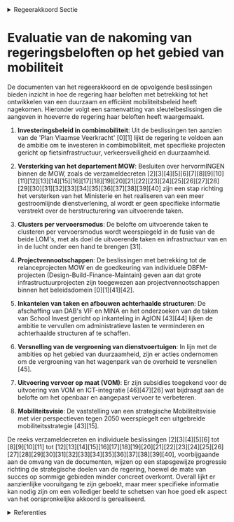 

<details>
        <summary>Regeerakkoord Sectie </summary>
        <p>8.2 MOW Om een overkoepelend duurzaam en efficiënt mobiliteitsbeleid te ontwikkelen en een investeringsbeleid gefocust op combi-mobiliteit te realiseren, versterken we het departement Mobiliteit en Openbare Werken zodat het zijn regierol kan waar-maken en de agentschappen kunnen focussen op hun uitvoerende rol. Zo verkrijgen we een heldere organisatie van het beleidsdomein MOW die tot een meer gestroomlijnde dienstverlening moet leiden, met een versnelde uitvoering van infrastruc-tuurwerken en een meer coherent beleid tot gevolg. We onderzoeken het bestuurlijk landschap binnen het beleidsdomein Mobiliteit en Openbare Werken waarbij we nagaan of de uitvoerende taken in één hand geclusterd kunnen worden per vervoersmodus: Alles m.b.t. vervoer en infra-structuur van en over water in één hand, excl. vervoer op maat; Alles m.b.t. transportinfrastruc-tuur over de weg in één hand; In elk geval wordt alles m.b.t. vervoer en infrastructuur van en in de lucht met name de beide LOM’s zo snel mogelijk gefuseerd. Daarnaast worden grote infrastructuurpro-jecten in principe toegewezen aan de projectvennootschappen binnen het beleidsdomein (De Werkvennootschap/ Lantis); De Wegeninspectie brengen we samen met de mobiele patrouilles bij Vlabel. De inkom-sten uit boetes voor overbelasting worden toegevoegd aan het saldo Kilometerheffing ten bate van MOW. Vlabel kan eventuele investeringen voor het controledispositief overbelasting ook financieren uit de meer-opbrengst overbelasting. Met het oog op vermindering van administratieve lasten en het afschaffen van achterhaalde struc-turen, schaffen we de DAB’s VIF en MINA af en bevorderen tegelijkertijd de leesbaarheid van de begroting. Complementair hieraan wordt een decreetsbepaling voorzien om de relatief vlotte herverdelingsmogelijkheid voor investeringen “over programma’s heen” mogelijk te maken. In dezelfde redenering onderzoeken we wanneer de taken van School Invest kunnen worden ingekanteld in AgIOn. We vormen het FFEU-mechanisme om naar een FFEU-provisie van €105 mio. DEPARTEMENT KANSELARIJ EN BESTUUR Havenlaan 88 bus 20 1000 Brussel departement.kb@vlaanderen.be www.vlaanderen.be</p>
        </details> 

# Evaluatie van de nakoming van regeringsbeloften op het gebied van mobiliteit

De documenten van het regeerakkoord en de opvolgende beslissingen bieden inzicht in hoe de regering haar beloften met betrekking tot het ontwikkelen van een duurzaam en efficiënt mobiliteitsbeleid heeft nagekomen. Hieronder volgt een samenvatting van sleutelbeslissingen die aangeven in hoeverre de regering haar beloften heeft waargemaakt.

1. **Investeringsbeleid in combimobiliteit**: Uit de beslissingen ten aanzien van de 'Plan Vlaamse Veerkracht' \[0\]\[1\] lijkt de regering te voldoen aan de ambitie om te investeren in combimobiliteit, met specifieke projecten gericht op fietsinfrastructuur, verkeersveiligheid en duurzaamheid.

2. **Versterking van het departement MOW**: Besluiten over hervormINGEN binnen de MOW, zoals de verzameldecreten \[2\]\[3\]\[4\]\[5\]\[6\]\[7\]\[8\]\[9\]\[10\]\[11\]\[12\]\[13\]\[14\]\[15\]\[16\]\[17\]\[18\]\[19\]\[20\]\[21\]\[22\]\[23\]\[24\]\[25\]\[26\]\[27\]\[28\]\[29\]\[30\]\[31\]\[32\]\[33\]\[34\]\[35\]\[36\]\[37\]\[38\]\[39\]\[40\] zijn een stap richting het versterken van het Ministerie en het realiseren van een meer gestroomlijnde dienstverlening, al wordt er geen specifieke informatie verstrekt over de herstructurering van uitvoerende taken.

3. **Clusters per vervoersmodus**: De belofte om uitvoerende taken te clusteren per vervoersmodus wordt weerspiegeld in de fusie van de beide LOM's, met als doel de uitvoerende taken en infrastructuur van en in de lucht onder een hand te brengen \[31\].

4. **Projectvennootschappen**: De beslissingen met betrekking tot de relanceprojecten MOW en de goedkeuring van individuele DBFM-projecten (Design-Build-Finance-Maintain) geven aan dat grote infrastructuurprojecten zijn toegewezen aan projectvennootschappen binnen het beleidsdomein \[0\]\[1\]\[41\]\[42\].

5. **Inkantelen van taken en afbouwen achterhaalde structuren**: De afschaffing van DAB's VIF en MINA en het onderzoeken van de taken van School Invest gericht op inkanteling in AgION \[43\]\[44\] lijken de ambitie te vervullen om administratieve lasten te verminderen en achterhaalde structuren af te schaffen.

6. **Versnelling van de vergroening van dienstvoertuigen**: In lijn met de ambities op het gebied van duurzaamheid, zijn er acties ondernomen om de vergroening van het wagenpark van de overheid te versnellen \[45\].

7. **Uitvoering vervoer op maat (VOM)**: Er zijn subsidies toegekend voor de uitvoering van VOM en ICT-integratie \[46\]\[47\]\[26\] wat bijdraagt aan de belofte om het openbaar en aangepast vervoer te verbeteren.

8. **Mobiliteitsvisie**: De vaststelling van een strategische Mobiliteitsvisie met vier perspectieven tegen 2050 weerspiegelt een uitgebreide mobiliteitsstrategie \[43\]\[15\].

De reeks verzameldecreten en individuele beslissingen \[2\]\[3\]\[4\]\[5\]\[6\] tot \[8\]\[9\]\[10\]\[11\] tot \[12\]\[13\]\[14\]\[15\]\[16\]\[17\]\[18\]\[19\]\[20\]\[21\]\[22\]\[23\]\[24\]\[25\]\[26\]\[27\]\[28\]\[29\]\[30\]\[31\]\[32\]\[33\]\[34\]\[35\]\[36\]\[37\]\[38\]\[39\]\[40\], voorbijgaande aan de omvang van de documenten, wijzen op een stapsgewijze progressie richting de strategische doelen van de regering, hoewel de mate van succes op sommige gebieden minder concreet overkomt. Overall lijkt er aanzienlijke vooruitgang te zijn geboekt, maar meer specifieke informatie kan nodig zijn om een vollediger beeld te schetsen van hoe goed elk aspect van het oorspronkelijke akkoord is gerealiseerd.

<details>
        <summary> Referenties</summary>
        **[\[0\]](https://beslissingenvlaamseregering.vlaanderen.be/?search=Plan%20Vlaamse%20Veerkracht%3A%20inzetten%20middelen%20beleidsdomein%20MOW&dateOption=select&startDate=2021-03-05T09%3A00%3A00Z&endDate=2021-03-05T09%3A00%3A00Z)** : **(2021-03-05)** Plan Vlaamse Veerkracht: inzetten middelen beleidsdomein MOW 

**[\[1\]](https://beslissingenvlaamseregering.vlaanderen.be/?search=Relanceplan%20Vlaamse%20Veerkracht%20MOW&dateOption=select&startDate=2022-05-13T08%3A00%3A00Z&endDate=2022-05-13T08%3A00%3A00Z)** : **(2022-05-13)** Relanceplan Vlaamse Veerkracht MOW 

**[\[2\]](https://beslissingenvlaamseregering.vlaanderen.be/?search=Verzameldecreet%20MOW%20met%20diverse%20bepalingen%20over%20het%20gemeenschappelijk%20vervoer%2C%20het%20algemeen%20mobiliteitsbeleid%2C%20de%20weginfrastructuur%20en%20het%20wegenbeleid%2C%20en%20de%20waterinfrastructuur%20en%20het%20waterbeleid&dateOption=select&startDate=2020-06-19T08%3A00%3A00Z&endDate=2020-06-19T08%3A00%3A00Z)** : **(2020-06-19)** Verzameldecreet MOW met diverse bepalingen over het gemeenschappelijk vervoer, het algemeen mobiliteitsbeleid, de weginfrastructuur en het wegenbeleid, en de waterinfrastructuur en het waterbeleid 

**[\[3\]](https://beslissingenvlaamseregering.vlaanderen.be/?search=Verzameldecreet%20MOW%20met%20diverse%20bepalingen%20over%20het%20gemeenschappelijk%20vervoer%2C%20het%20algemeen%20mobiliteitsbeleid%2C%20de%20weginfrastructuur%20en%20het%20wegenbeleid%2C%20en%20de%20waterinfrastructuur%20en%20het%20waterbeleid&dateOption=select&startDate=2020-03-06T09%3A00%3A00Z&endDate=2020-03-06T09%3A00%3A00Z)** : **(2020-03-06)** Verzameldecreet MOW met diverse bepalingen over het gemeenschappelijk vervoer, het algemeen mobiliteitsbeleid, de weginfrastructuur en het wegenbeleid, en de waterinfrastructuur en het waterbeleid 

**[\[4\]](https://beslissingenvlaamseregering.vlaanderen.be/?search=Verzameldecreet%20MOW%20II%20met%20diverse%20bepalingen%20over%20het%20gemeenschappelijk%20vervoer%2C%20het%20algemeen%20mobiliteitsbeleid%2C%20de%20weginfrastructuur%20en%20het%20wegenbeleid%2C%20en%20de%20waterinfrastructuur%20en%20het%20waterbeleid&dateOption=select&startDate=2021-07-09T08%3A00%3A00Z&endDate=2021-07-09T08%3A00%3A00Z)** : **(2021-07-09)** Verzameldecreet MOW II met diverse bepalingen over het gemeenschappelijk vervoer, het algemeen mobiliteitsbeleid, de weginfrastructuur en het wegenbeleid, en de waterinfrastructuur en het waterbeleid 

**[\[5\]](https://beslissingenvlaamseregering.vlaanderen.be/?search=Verzameldecreet%20MOW%20II&dateOption=select&startDate=2021-05-28T08%3A00%3A00Z&endDate=2021-05-28T08%3A00%3A00Z)** : **(2021-05-28)** Verzameldecreet MOW II 

**[\[6\]](https://beslissingenvlaamseregering.vlaanderen.be/?search=Verzameldecreet%20MOW%20met%20diverse%20bepalingen%20over%20het%20gemeenschappelijk%20vervoer%2C%20het%20algemeen%20mobiliteitsbeleid%2C%20de%20weginfrastructuur%20en%20het%20wegenbeleid%2C%20en%20de%20waterinfrastructuur%20en%20het%20waterbeleid&dateOption=select&startDate=2020-10-09T08%3A00%3A00Z&endDate=2020-10-09T08%3A00%3A00Z)** : **(2020-10-09)** Verzameldecreet MOW met diverse bepalingen over het gemeenschappelijk vervoer, het algemeen mobiliteitsbeleid, de weginfrastructuur en het wegenbeleid, en de waterinfrastructuur en het waterbeleid 

**[\[7\]](https://beslissingenvlaamseregering.vlaanderen.be/?search=Verzameldecreet%20MOW%20met%20diverse%20bepalingen%20over%20het%20gemeenschappelijk%20vervoer%2C%20het%20algemeen%20mobiliteitsbeleid%2C%20de%20weginfrastructuur%20en%20het%20wegenbeleid%2C%20en%20de%20waterinfrastructuur%20en%20het%20waterbeleid&dateOption=select&startDate=2020-04-10T08%3A00%3A00Z&endDate=2020-04-10T08%3A00%3A00Z)** : **(2020-04-10)** Verzameldecreet MOW met diverse bepalingen over het gemeenschappelijk vervoer, het algemeen mobiliteitsbeleid, de weginfrastructuur en het wegenbeleid, en de waterinfrastructuur en het waterbeleid 

**[\[8\]](https://beslissingenvlaamseregering.vlaanderen.be/?search=Verzameldecreet%20MOW%20II&dateOption=select&startDate=2021-12-23T12%3A30%3A00Z&endDate=2021-12-23T12%3A30%3A00Z)** : **(2021-12-23)** Verzameldecreet MOW II 

**[\[9\]](https://beslissingenvlaamseregering.vlaanderen.be/?search=Verzameldecreet%20MOW%20II&dateOption=select&startDate=2021-10-15T08%3A00%3A00Z&endDate=2021-10-15T08%3A00%3A00Z)** : **(2021-10-15)** Verzameldecreet MOW II 

**[\[10\]](https://beslissingenvlaamseregering.vlaanderen.be/?search=Verzameldecreet%20MOW%20III%3A%20diverse%20bepalingen%20gemeenschappelijk%20vervoer%2C%20de%20weginfrastructuur%20en%20het%20wegenbeleid%2C%20en%20de%20waterinfrastructuur%20en%20het%20waterbeleid&dateOption=select&startDate=2022-11-10T07%3A00%3A00Z&endDate=2022-11-10T07%3A00%3A00Z)** : **(2022-11-10)** Verzameldecreet MOW III: diverse bepalingen gemeenschappelijk vervoer, de weginfrastructuur en het wegenbeleid, en de waterinfrastructuur en het waterbeleid 

**[\[11\]](https://beslissingenvlaamseregering.vlaanderen.be/?search=Verzameldecreet%20MOW%20III%3A%20diverse%20bepalingen%20gemeenschappelijk%20vervoer%2C%20de%20weginfrastructuur%20en%20het%20wegenbeleid%2C%20en%20de%20waterinfrastructuur%20en%20het%20waterbeleid&dateOption=select&startDate=2022-07-08T08%3A00%3A00Z&endDate=2022-07-08T08%3A00%3A00Z)** : **(2022-07-08)** Verzameldecreet MOW III: diverse bepalingen gemeenschappelijk vervoer, de weginfrastructuur en het wegenbeleid, en de waterinfrastructuur en het waterbeleid 

**[\[12\]](https://beslissingenvlaamseregering.vlaanderen.be/?search=Verzameldecreet%20MOW%20III%3A%20diverse%20bepalingen%20gemeenschappelijk%20vervoer%2C%20de%20weginfrastructuur%20en%20het%20wegenbeleid%2C%20en%20de%20waterinfrastructuur%20en%20het%20waterbeleid&dateOption=select&startDate=2023-01-20T09%3A00%3A00Z&endDate=2023-01-20T09%3A00%3A00Z)** : **(2023-01-20)** Verzameldecreet MOW III: diverse bepalingen gemeenschappelijk vervoer, de weginfrastructuur en het wegenbeleid, en de waterinfrastructuur en het waterbeleid 

**[\[13\]](https://beslissingenvlaamseregering.vlaanderen.be/?search=Verzameldecreet%20MOW%3A%20vaststellen%20datum%20inwerkingtreding%20administratieve%20geldboetes&dateOption=select&startDate=2021-01-15T09%3A00%3A00Z&endDate=2021-01-15T09%3A00%3A00Z)** : **(2021-01-15)** Verzameldecreet MOW: vaststellen datum inwerkingtreding administratieve geldboetes 

**[\[14\]](https://beslissingenvlaamseregering.vlaanderen.be/?search=Verzameldecreet%20MOW%20III%3A%20diverse%20bepalingen%20gemeenschappelijk%20vervoer%2C%20de%20weginfrastructuur%20en%20het%20wegenbeleid%2C%20en%20de%20waterinfrastructuur%20en%20het%20waterbeleid&dateOption=select&startDate=2023-03-31T08%3A00%3A00Z&endDate=2023-03-31T08%3A00%3A00Z)** : **(2023-03-31)** Verzameldecreet MOW III: diverse bepalingen gemeenschappelijk vervoer, de weginfrastructuur en het wegenbeleid, en de waterinfrastructuur en het waterbeleid 

**[\[15\]](https://beslissingenvlaamseregering.vlaanderen.be/?search=Vlaamse%20Mobiliteitsvisie&dateOption=select&startDate=2021-07-09T08%3A00%3A00Z&endDate=2021-07-09T08%3A00%3A00Z)** : **(2021-07-09)** Vlaamse Mobiliteitsvisie 

**[\[16\]](https://beslissingenvlaamseregering.vlaanderen.be/?search=Verzameldecreet%20wijzigingen%20regelgeving%20over%20de%20weg-%20en%20waterinfrastructuur%20en%20het%20wegen-%20en%20waterbeleid&dateOption=select&startDate=2023-10-13T08%3A00%3A00Z&endDate=2023-10-13T08%3A00%3A00Z)** : **(2023-10-13)** Verzameldecreet wijzigingen regelgeving over de weg- en waterinfrastructuur en het wegen- en waterbeleid 

**[\[17\]](https://beslissingenvlaamseregering.vlaanderen.be/?search=Implementatiekader%20hoppinpunten%20of%20mobiliteitsknooppunten&dateOption=select&startDate=2021-07-16T06%3A00%3A00Z&endDate=2021-07-16T06%3A00%3A00Z)** : **(2021-07-16)** Implementatiekader hoppinpunten of mobiliteitsknooppunten 

**[\[18\]](https://beslissingenvlaamseregering.vlaanderen.be/?search=Agentschap%20Wegen%20en%20Verkeer%20%28AWV%29%3A%20herplaatsing%20gewezen%20leidend%20ambtenaar%20naar%20Departement%20Mobiliteit%20en%20Openbare%20Werken%20%28MOW%29&dateOption=select&startDate=2022-12-16T09%3A00%3A00Z&endDate=2022-12-16T09%3A00%3A00Z)** : **(2022-12-16)** Agentschap Wegen en Verkeer (AWV): herplaatsing gewezen leidend ambtenaar naar Departement Mobiliteit en Openbare Werken (MOW) 

**[\[19\]](https://beslissingenvlaamseregering.vlaanderen.be/?search=Overname%20personeel%20Eigen%20Vermogen%20Flanders%20Hydraulics%20door%20het%20Departement%20Mobiliteit%20en%20Openbare%20Werken%20%28MOW%29&dateOption=select&startDate=2020-12-18T09%3A00%3A00Z&endDate=2020-12-18T09%3A00%3A00Z)** : **(2020-12-18)** Overname personeel Eigen Vermogen Flanders Hydraulics door het Departement Mobiliteit en Openbare Werken (MOW) 

**[\[20\]](https://beslissingenvlaamseregering.vlaanderen.be/?search=Implementatiekader%20hoppinpunten%20of%20mobiliteitsknooppunten&dateOption=select&startDate=2021-11-19T09%3A00%3A00Z&endDate=2021-11-19T09%3A00%3A00Z)** : **(2021-11-19)** Implementatiekader hoppinpunten of mobiliteitsknooppunten 

**[\[21\]](https://beslissingenvlaamseregering.vlaanderen.be/?search=Bekrachtigingsdecreet%20MIA-infrastructuurwerken%20als%20specifieke%20situatie%20van%20experimentregelgeving%20en%20regelluwe%20zone%20voor%20het%20wegwerken%20van%20verkeersonveilige%20situaties%20en%20verbetering%20fietsinfrastructuur&dateOption=select&startDate=2021-09-03T10%3A00%3A00Z&endDate=2021-09-03T10%3A00%3A00Z)** : **(2021-09-03)** Bekrachtigingsdecreet MIA-infrastructuurwerken als specifieke situatie van experimentregelgeving en regelluwe zone voor het wegwerken van verkeersonveilige situaties en verbetering fietsinfrastructuur 

**[\[22\]](https://beslissingenvlaamseregering.vlaanderen.be/?search=Agentschap%20wegen%20en%20verkeer%20%28AWV%29%3A%20overdracht%20personeelsleden%20aan%20de%20Vlaamse%20Belastingdienst&dateOption=select&startDate=2020-10-30T09%3A00%3A00Z&endDate=2020-10-30T09%3A00%3A00Z)** : **(2020-10-30)** Agentschap wegen en verkeer (AWV): overdracht personeelsleden aan de Vlaamse Belastingdienst 

**[\[23\]](https://beslissingenvlaamseregering.vlaanderen.be/?search=Overname%20personeel%20Eigen%20Vermogen%20Flanders%20Hydraulics%20door%20het%20Departement%20Mobiliteit%20en%20Openbare%20Werken%20%28MOW%29&dateOption=select&startDate=2021-05-21T08%3A00%3A00Z&endDate=2021-05-21T08%3A00%3A00Z)** : **(2021-05-21)** Overname personeel Eigen Vermogen Flanders Hydraulics door het Departement Mobiliteit en Openbare Werken (MOW) 

**[\[24\]](https://beslissingenvlaamseregering.vlaanderen.be/?search=Verzameldecreet%20over%20de%20weg-%20en%20waterinfrastructuur%20en%20het%20wegen-%20en%20waterbeleid&dateOption=select&startDate=2023-06-09T08%3A00%3A00Z&endDate=2023-06-09T08%3A00%3A00Z)** : **(2023-06-09)** Verzameldecreet over de weg- en waterinfrastructuur en het wegen- en waterbeleid 

**[\[25\]](https://beslissingenvlaamseregering.vlaanderen.be/?search=Oprichtingsdecreet%20DAB%20Vervoersautoriteit&dateOption=select&startDate=2022-02-25T09%3A00%3A00Z&endDate=2022-02-25T09%3A00%3A00Z)** : **(2022-02-25)** Oprichtingsdecreet DAB Vervoersautoriteit 

**[\[26\]](https://beslissingenvlaamseregering.vlaanderen.be/?search=Mobiliteitscentrale%20Aangepast%20Vervoer%20%28MAV%29%3A%20subsidie%20vijf%20pilootprojecten&dateOption=select&startDate=2023-04-28T08%3A00%3A00Z&endDate=2023-04-28T08%3A00%3A00Z)** : **(2023-04-28)** Mobiliteitscentrale Aangepast Vervoer (MAV): subsidie vijf pilootprojecten 

**[\[27\]](https://beslissingenvlaamseregering.vlaanderen.be/?search=Erkenning%20MIA-infrastructuurwerken%20als%20specifieke%20situatie%20rond%20experimentregelgeving%20en%20regelluwe%20zone%20voor%20het%20wegwerken%20van%20verkeersonveilige%20situaties%20en%20de%20verbetering%20van%20fietsinfrastructuur&dateOption=select&startDate=2021-04-02T08%3A00%3A00Z&endDate=2021-04-02T08%3A00%3A00Z)** : **(2021-04-02)** Erkenning MIA-infrastructuurwerken als specifieke situatie rond experimentregelgeving en regelluwe zone voor het wegwerken van verkeersonveilige situaties en de verbetering van fietsinfrastructuur 

**[\[28\]](https://beslissingenvlaamseregering.vlaanderen.be/?search=Overeenkomst%20en%20subsidie%20Fietsberaad%20Vlaanderen&dateOption=select&startDate=2023-04-21T08%3A00%3A00Z&endDate=2023-04-21T08%3A00%3A00Z)** : **(2023-04-21)** Overeenkomst en subsidie Fietsberaad Vlaanderen 

**[\[29\]](https://beslissingenvlaamseregering.vlaanderen.be/?search=Wijziging%20regelgeving%20naar%20aanleiding%20van%20het%20nieuwe%20openbaredienstencontract%202023-2027%20VVM%20De%20Lijn&dateOption=select&startDate=2023-11-17T09%3A00%3A00Z&endDate=2023-11-17T09%3A00%3A00Z)** : **(2023-11-17)** Wijziging regelgeving naar aanleiding van het nieuwe openbaredienstencontract 2023-2027 VVM De Lijn 

**[\[30\]](https://beslissingenvlaamseregering.vlaanderen.be/?search=Verkeersveiligheid%20van%20weginfrastructuur%3A%20uitbreiding%20toepassingsgebied&dateOption=select&startDate=2021-10-29T09%3A15%3A00Z&endDate=2021-10-29T09%3A15%3A00Z)** : **(2021-10-29)** Verkeersveiligheid van weginfrastructuur: uitbreiding toepassingsgebied 

**[\[31\]](https://beslissingenvlaamseregering.vlaanderen.be/?search=Fusie%20LOM%20Antwerpen%20en%20LOM%20Oostende-Brugge%20tot%20LOM%20Vlaanderen&dateOption=select&startDate=2021-06-25T08%3A00%3A00Z&endDate=2021-06-25T08%3A00%3A00Z)** : **(2021-06-25)** Fusie LOM Antwerpen en LOM Oostende-Brugge tot LOM Vlaanderen 

**[\[32\]](https://beslissingenvlaamseregering.vlaanderen.be/?search=Verlenging%20overeenkomst%20VVSG%20over%20Gemeentelijk%20Ondersteuningsplatform%20Vervoerregiowerking%202022-2025&dateOption=select&startDate=2021-12-10T09%3A00%3A00Z&endDate=2021-12-10T09%3A00%3A00Z)** : **(2021-12-10)** Verlenging overeenkomst VVSG over Gemeentelijk Ondersteuningsplatform Vervoerregiowerking 2022-2025 

**[\[33\]](https://beslissingenvlaamseregering.vlaanderen.be/?search=Plan%20Vlaamse%20Veerkracht%3A%20uitgaventoetsing%20Modal%20Shift%20Goederenvervoer&dateOption=select&startDate=2022-12-16T09%3A00%3A00Z&endDate=2022-12-16T09%3A00%3A00Z)** : **(2022-12-16)** Plan Vlaamse Veerkracht: uitgaventoetsing Modal Shift Goederenvervoer 

**[\[34\]](https://beslissingenvlaamseregering.vlaanderen.be/?search=%E2%80%98Multimodaal.Vlaanderen%E2%80%99%3A%20verlenging%20overeenkomst%20met%20vzw%20VIL%20%28Vlaams%20Instituut%20voor%20de%20Logistiek%29%202022-2027&dateOption=select&startDate=2022-04-29T08%3A00%3A00Z&endDate=2022-04-29T08%3A00%3A00Z)** : **(2022-04-29)** ‘Multimodaal.Vlaanderen’: verlenging overeenkomst met vzw VIL (Vlaams Instituut voor de Logistiek) 2022-2027 

**[\[35\]](https://beslissingenvlaamseregering.vlaanderen.be/?search=Erkenning%20MIA-infrastructuurwerken%20als%20specifieke%20situatie%20rond%20experimentregelgeving%20en%20regelluwe%20zone%20voor%20het%20wegwerken%20van%20verkeersonveilige%20situaties%20en%20de%20verbetering%20van%20fietsinfrastructuur&dateOption=select&startDate=2021-05-28T08%3A00%3A00Z&endDate=2021-05-28T08%3A00%3A00Z)** : **(2021-05-28)** Erkenning MIA-infrastructuurwerken als specifieke situatie rond experimentregelgeving en regelluwe zone voor het wegwerken van verkeersonveilige situaties en de verbetering van fietsinfrastructuur 

**[\[36\]](https://beslissingenvlaamseregering.vlaanderen.be/?search=Wijziging%20regelgeving%20naar%20aanleiding%20van%20het%20nieuwe%20openbaredienstencontract%202023-2027%20VVM%20De%20Lijn&dateOption=select&startDate=2023-07-14T08%3A00%3A00Z&endDate=2023-07-14T08%3A00%3A00Z)** : **(2023-07-14)** Wijziging regelgeving naar aanleiding van het nieuwe openbaredienstencontract 2023-2027 VVM De Lijn 

**[\[37\]](https://beslissingenvlaamseregering.vlaanderen.be/?search=Herverdelingsbesluit%20flankerend%20beleid%20in%20het%20kader%20van%20de%20kilometerheffing&dateOption=select&startDate=2021-07-09T08%3A00%3A00Z&endDate=2021-07-09T08%3A00%3A00Z)** : **(2021-07-09)** Herverdelingsbesluit flankerend beleid in het kader van de kilometerheffing 

**[\[38\]](https://beslissingenvlaamseregering.vlaanderen.be/?search=Implementatiekader%20hoppinpunten%20of%20mobiliteitsknooppunten&dateOption=select&startDate=2022-02-11T09%3A00%3A00Z&endDate=2022-02-11T09%3A00%3A00Z)** : **(2022-02-11)** Implementatiekader hoppinpunten of mobiliteitsknooppunten 

**[\[39\]](https://beslissingenvlaamseregering.vlaanderen.be/?search=Fusie%20Luchtavenontwikkelingsmaatschappijen%20Antwerpen%20en%20Oostende-Brugge%3A%20ontwerp%20van%20wijzigingsdecreet&dateOption=select&startDate=2020-10-02T08%3A00%3A00Z&endDate=2020-10-02T08%3A00%3A00Z)** : **(2020-10-02)** Fusie Luchtavenontwikkelingsmaatschappijen Antwerpen en Oostende-Brugge: ontwerp van wijzigingsdecreet 

**[\[40\]](https://beslissingenvlaamseregering.vlaanderen.be/?search=Aanpak%20besteding%20middelen%20voor%20verderzetting%20onderbouwde%20aanpak%20energiebesparing%20gebouwenpark%20sector%20Welzijn%2C%20Volksgezondheid%20en%20Gezin&dateOption=select&startDate=2023-11-23T16%3A00%3A00Z&endDate=2023-11-23T16%3A00%3A00Z)** : **(2023-11-23)** Aanpak besteding middelen voor verderzetting onderbouwde aanpak energiebesparing gebouwenpark sector Welzijn, Volksgezondheid en Gezin 

**[\[41\]](https://beslissingenvlaamseregering.vlaanderen.be/?search=Goedkeuring%20selectie%20DBFM-programma%E2%80%99s%20en%20-projecten%20binnen%20het%20beleidsdomein%20Mobiliteit%20en%20Openbare%20Werken%20%28MOW%29&dateOption=select&startDate=2021-07-16T06%3A00%3A00Z&endDate=2021-07-16T06%3A00%3A00Z)** : **(2021-07-16)** Goedkeuring selectie DBFM-programma’s en -projecten binnen het beleidsdomein Mobiliteit en Openbare Werken (MOW) 

**[\[42\]](https://beslissingenvlaamseregering.vlaanderen.be/?search=DBFM-programma%E2%80%99s%20en%20-projecten%20binnen%20het%20beleidsdomein%20Mobiliteit%20en%20Openbare%20Werken&dateOption=select&startDate=2021-10-15T08%3A00%3A00Z&endDate=2021-10-15T08%3A00%3A00Z)** : **(2021-10-15)** DBFM-programma’s en -projecten binnen het beleidsdomein Mobiliteit en Openbare Werken 

**[\[43\]](https://beslissingenvlaamseregering.vlaanderen.be/?search=Vlaamse%20Mobiliteitsvisie&dateOption=select&startDate=2021-06-04T08%3A00%3A00Z&endDate=2021-06-04T08%3A00%3A00Z)** : **(2021-06-04)** Vlaamse Mobiliteitsvisie 

**[\[44\]](https://beslissingenvlaamseregering.vlaanderen.be/?search=Oprichtingsdecreet%20DAB%20Vervoersautoriteit&dateOption=select&startDate=2021-07-09T08%3A00%3A00Z&endDate=2021-07-09T08%3A00%3A00Z)** : **(2021-07-09)** Oprichtingsdecreet DAB Vervoersautoriteit 

**[\[45\]](https://beslissingenvlaamseregering.vlaanderen.be/?search=Dienstvoertuigen%20en%20actieplan%20mobiliteit%20Vlaamse%20overheid%3A%20actualisering%20en%20versnellen%20vergroening&dateOption=select&startDate=2021-07-16T06%3A00%3A00Z&endDate=2021-07-16T06%3A00%3A00Z)** : **(2021-07-16)** Dienstvoertuigen en actieplan mobiliteit Vlaamse overheid: actualisering en versnellen vergroening 

**[\[46\]](https://beslissingenvlaamseregering.vlaanderen.be/?search=Uitvoering%20vervoer%20op%20maat%3A%20subsidieovereenkomsten&dateOption=select&startDate=2023-06-30T08%3A00%3A00Z&endDate=2023-06-30T08%3A00%3A00Z)** : **(2023-06-30)** Uitvoering vervoer op maat: subsidieovereenkomsten 

**[\[47\]](https://beslissingenvlaamseregering.vlaanderen.be/?search=Samenwerkingsovereenkomst%20tussen%20het%20Agentschap%20Wegen%20en%20Verkeer%2C%20het%20departement%20Mobiliteit%20en%20Openbare%20Werken%20en%20de%20Vlaamse%20Belastingdienst&dateOption=select&startDate=2021-06-04T08%3A00%3A00Z&endDate=2021-06-04T08%3A00%3A00Z)** : **(2021-06-04)** Samenwerkingsovereenkomst tussen het Agentschap Wegen en Verkeer, het departement Mobiliteit en Openbare Werken en de Vlaamse Belastingdienst 
        </details> 

